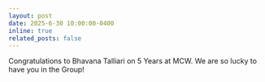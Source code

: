 ```yaml
---
layout: post
date: 2025-6-30 10:00:00-0400
inline: true
related_posts: false
---
```


Congratulations to Bhavana Talliari on 5 Years at MCW. We are so lucky to have you in the Group!
